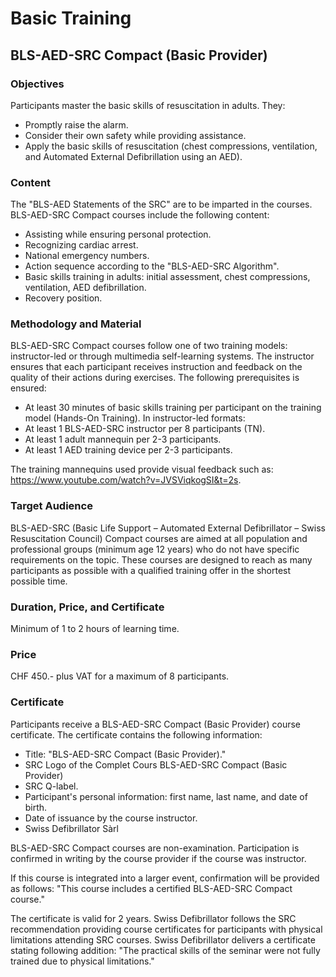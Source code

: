 # Basic Training

## BLS-AED-SRC Compact (Basic Provider)

### **Objectives**

Participants master the basic skills of resuscitation in adults. They:

- Promptly raise the alarm.
- Consider their own safety while providing assistance.
- Apply the basic skills of resuscitation (chest compressions, ventilation, and Automated External Defibrillation using an AED).

### **Content**

The "BLS-AED Statements of the SRC" are to be imparted in the courses. BLS-AED-SRC Compact courses include the following content:

- Assisting while ensuring personal protection.
- Recognizing cardiac arrest.
- National emergency numbers.
- Action sequence according to the "BLS-AED-SRC Algorithm".
- Basic skills training in adults: initial assessment, chest compressions, ventilation, AED defibrillation.
- Recovery position.

### **Methodology and Material**

BLS-AED-SRC Compact courses follow one of two training models: instructor-led or through multimedia self-learning systems. The instructor ensures that each participant receives instruction and feedback on the quality of their actions during exercises. The following prerequisites is ensured:

- At least 30 minutes of basic skills training per participant on the training model (Hands-On Training). In instructor-led formats:
- At least 1 BLS-AED-SRC instructor per 8 participants (TN).
- At least 1 adult mannequin per 2-3 participants.
- At least 1 AED training device per 2-3 participants.

The training mannequins used provide visual feedback such as: https://www.youtube.com/watch?v=JVSViqkogSI&t=2s.

### **Target Audience**

BLS-AED-SRC (Basic Life Support – Automated External Defibrillator – Swiss Resuscitation Council) Compact courses are aimed at all population and professional groups (minimum age 12 years) who do not have specific requirements on the topic. These courses are designed to reach as many participants as possible with a qualified training offer in the shortest possible time.

### **Duration, Price, and Certificate**

Minimum of 1 to 2 hours of learning time.

### **Price**

CHF 450.- plus VAT for a maximum of 8 participants.

### **Certificate**

Participants receive a BLS-AED-SRC Compact (Basic Provider) course certificate. The certificate contains the following information:

- Title: "BLS-AED-SRC Compact (Basic Provider)."
- SRC Logo of the Complet Cours BLS-AED-SRC Compact (Basic Provider)
- SRC Q-label.
- Participant's personal information: first name, last name, and date of birth.
- Date of issuance by the course instructor.
- Swiss Defibrillator Sàrl

BLS-AED-SRC Compact courses are non-examination. Participation is confirmed in writing by the course provider if the course was instructor.

If this course is integrated into a larger event, confirmation will be provided as follows: "This course includes a certified BLS-AED-SRC Compact course."

The certificate is valid for 2 years. Swiss Defibrillator follows the SRC recommendation providing course certificates for participants with physical limitations attending SRC courses. Swiss Defibrillator delivers a certificate stating following addition: "The practical skills of the seminar were not fully trained due to physical limitations."